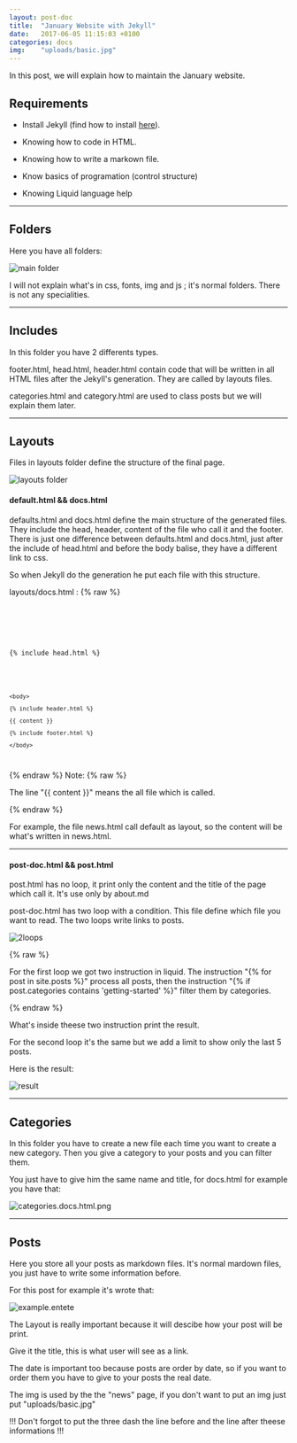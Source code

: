 ```yaml
---
layout: post-doc
title:  "January Website with Jekyll"
date:   2017-06-05 11:15:03 +0100
categories: docs
img:    "uploads/basic.jpg"
---
```


In this post, we will explain how to maintain the January website.

## Requirements

* Install Jekyll (find how to install [here](https://jekyllrb.com/docs/installation/)).

* Knowing how to code in HTML.

* Knowing how to write a markown file.

* Know basics of programation (control structure)

* Knowing Liquid language help

----

## Folders

Here you have all folders:

![main folder](https://raw.githubusercontent.com/Jdarroy/Internship/master/blogpost/arborescance.PNG)

I will not explain what's in css, fonts, img and js ; it's normal folders. There is not any specialities.

----

## Includes

In this folder you have 2 differents types.

footer.html, head.html, header.html contain code that will be written in all HTML files after the Jekyll's generation. They are called by layouts files.

categories.html and category.html are used to class posts but we will explain them later.

----

## Layouts

Files in layouts folder define the structure of the final page.

![layouts folder](https://raw.githubusercontent.com/Jdarroy/Internship/master/blogpost/layouts.png)

#### default.html && docs.html

defaults.html and docs.html define the main structure of the generated files. They include the head, header, content of the file who call it and the footer. There is just one difference between defaults.html and docs.html, just after the include of head.html  and before the body balise, they have a different link to css.

So when Jekyll do the generation he put each file with this structure.

layouts/docs.html :
{% raw %}
<code>
<!DOCTYPE html>
<html>

  {% include head.html %}
  <link rel="stylesheet" href="{{ "/css/app1.css" | prepend: site.baseurl }}">

    <body>

    {% include header.html %}

    {{ content }}

    {% include footer.html %}

    </body>
</html>
</code>
{% endraw %}
Note:
{% raw %}

The line "{{ content }}" means the all file which is called.

{% endraw %}

For example, the file news.html call default as layout, so the content will be what's written in news.html.

----

#### post-doc.html && post.html

post.html has no loop, it print only the content and the title of the page which call it. It's use only by about.md

post-doc.html has two loop with a condition. This file define which file you want to read.
The two loops write links to posts.

![2loops](https://raw.githubusercontent.com/Jdarroy/Internship/master/blogpost/2loop.png)

{% raw %}

For the first loop we got two instruction in liquid.
The instruction "{% for post in site.posts %}" process all posts, then the instruction
"{% if post.categories contains 'getting-started' %}" filter them by categories.

{% endraw %}

What's inside theese two instruction print the result.

For the second loop it's the same but we add a limit to show only the last 5 posts.

Here is the result:

![result](https://raw.githubusercontent.com/Jdarroy/Internship/master/blogpost/showPostDoc1.png)

----

## Categories

In this folder you have to create a new file each time you want to create a new category. Then you give a category to your posts and you can filter them.

You just have to give him the same name and title, for docs.html for example you have that:

![categories.docs.html.png](https://raw.githubusercontent.com/Jdarroy/Internship/master/blogpost/categories.docs.html.png)

----

## Posts

Here you store all your posts as markdown files. It's normal mardown files, you just have to write some information before.

For this post for example it's wrote that:

![example.entete](https://raw.githubusercontent.com/Jdarroy/Internship/master/blogpost/entete.png)

The Layout is really important because it will descibe how your post will be print.

Give it the title, this is what user will see as a link.

The date is important too because posts are order by date, so if you want to order them you have to give to your posts the real date.

The img is used by the the "news" page, if you don't want to put an img just put "uploads/basic.jpg"

!!! Don't forgot to put the three dash the line before and the line after theese informations !!!

